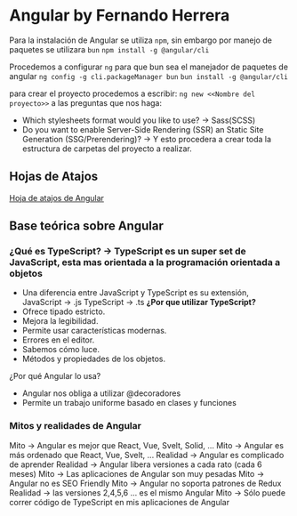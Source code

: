 # Angular by Fernando Herrera

Para la instalación de Angular se utiliza `npm`, sin embargo por manejo de paquetes se utilizara `bun`
`npm install -g @angular/cli`

Procedemos a configurar `ng` para que bun sea el manejador de paquetes de angular
`ng config -g cli.packageManager bun`
`bun install -g @angular/cli`

para crear el proyecto procedemos a escribir:
`ng new <<Nombre del proyecto>>`
a las preguntas que nos haga:

- Which stylesheets format would you like to use? -> Sass(SCSS)
- Do you want to enable Server-Side Rendering (SSR) an Static Site Generation (SSG/Prerendering)? -> Y
  esto procedera a crear toda la estructura de carpetas del proyecto a realizar.

## Hojas de Atajos

[Hoja de atajos de Angular](./angular-cheat-sheet.pdf)

## Base teórica sobre Angular

### ¿Qué es TypeScript? -> TypeScript es un super set de JavaScript, esta mas orientada a la programación orientada a objetos

- Una diferencia entre JavaScript y TypeScript es su extensión, JavaScript -> .js TypeScript -> .ts
  **¿Por que utilizar TypeScript?**
- Ofrece tipado estricto.
- Mejora la legibilidad.
- Permite usar características modernas.
- Errores en el editor.
- Sabemos cómo luce.
- Métodos y propiedades de los objetos.

¿Por qué Angular lo usa?

- Angular nos obliga a utilizar @decoradores
- Permite un trabajo uniforme basado en clases y funciones

### Mitos y realidades de Angular

Mito -> Angular es mejor que React, Vue, Svelt, Solid, ...
Mito -> Angular es más ordenado que React, Vue, Svelt, ...
Realidad -> Angular es complicado de aprender
Realidad -> Angular libera versiones a cada rato (cada 6 meses)
Mito -> Las aplicaciones de Angular son muy pesadas
Mito -> Angular no es SEO Friendly
Mito -> Angular no soporta patrones de Redux
Realidad -> las versiones 2,4,5,6 ... es el mismo Angular
Mito -> Sólo puede correr código de TypeScript en mis aplicaciones de Angular
